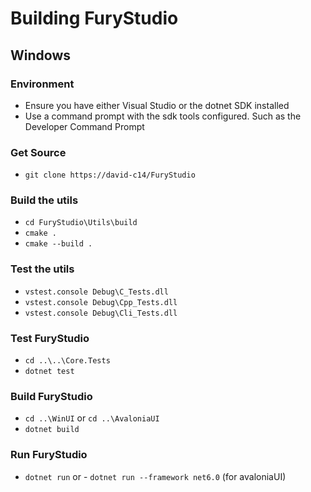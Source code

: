 # Building FuryStudio

## Windows

### Environment
- Ensure you have either Visual Studio or the dotnet SDK installed
- Use a command prompt with the sdk tools configured.  Such as the Developer Command Prompt

### Get Source
- `git clone https://david-c14/FuryStudio`

### Build the utils
- `cd FuryStudio\Utils\build`
- `cmake .`
- `cmake --build .`

### Test the utils
- `vstest.console Debug\C_Tests.dll`
- `vstest.console Debug\Cpp_Tests.dll`
- `vstest.console Debug\Cli_Tests.dll`

### Test FuryStudio
- `cd ..\..\Core.Tests`
- `dotnet test`

### Build FuryStudio
- `cd ..\WinUI` or `cd ..\AvaloniaUI`
- `dotnet build`


### Run FuryStudio
- `dotnet run` or - `dotnet run --framework net6.0` (for avaloniaUI)